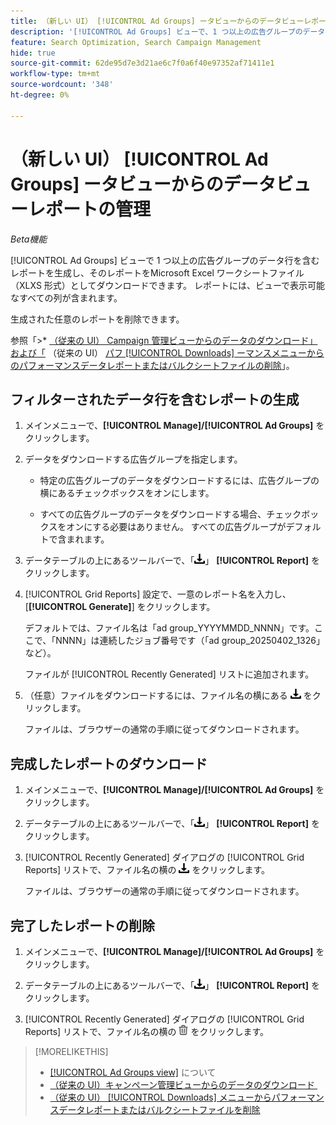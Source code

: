 ```yaml
---
title: （新しい UI） [!UICONTROL Ad Groups] ータビューからのデータビューレポートの管理
description: '[!UICONTROL Ad Groups] ビューで、1 つ以上の広告グループのデータ行を含むレポートを生成、ダウンロード、削除する方法について説明します。'
feature: Search Optimization, Search Campaign Management
hide: true
source-git-commit: 62de95d7e3d21ae6c7f0a6f40e97352af71411e1
workflow-type: tm+mt
source-wordcount: '348'
ht-degree: 0%

---
```


# （新しい UI） [!UICONTROL Ad Groups] ータビューからのデータビューレポートの管理

*Beta機能*

[!UICONTROL Ad Groups] ビューで 1 つ以上の広告グループのデータ行を含むレポートを生成し、そのレポートをMicrosoft Excel ワークシートファイル（XLXS 形式）としてダウンロードできます。 レポートには、ビューで表示可能なすべての列が含まれます。

生成された任意のレポートを削除できます。

参照「>* [&#x200B; （従来の UI） Campaign 管理ビューからのデータのダウンロード」および「](/help/search-social-commerce/common-tasks/navigation-editing-selection/download.md) （従来の UI） [&#x200B; パフ [!UICONTROL Downloads] ーマンスメニューからのパフォーマンスデータレポートまたはバルクシートファイルの削除 &#x200B;](/help/search-social-commerce/common-tasks/navigation-editing-selection/download-delete-data.md)」。

## フィルターされたデータ行を含むレポートの生成

1. メインメニューで、**[!UICONTROL Manage]/[!UICONTROL Ad Groups]** をクリックします。

1. データをダウンロードする広告グループを指定します。

   * 特定の広告グループのデータをダウンロードするには、広告グループの横にあるチェックボックスをオンにします。

   * すべての広告グループのデータをダウンロードする場合、チェックボックスをオンにする必要はありません。 すべての広告グループがデフォルトで含まれます。

1. データテーブルの上にあるツールバーで、「![&#x200B; ダウンロード &#x200B;](/help/search-social-commerce/assets/download.png " ダウンロード ")」 **[!UICONTROL Report]** をクリックします。

1. [!UICONTROL Grid Reports] 設定で、一意のレポート名を入力し、[**[!UICONTROL Generate]**] をクリックします。

   デフォルトでは、ファイル名は「ad group_YYYYMMDD_NNNN」です。ここで、「NNNN」は連続したジョブ番号です（「ad group_20250402_1326」など）。

   ファイルが [!UICONTROL Recently Generated] リストに追加されます。

1. （任意）ファイルをダウンロードするには、ファイル名の横にある ![&#x200B; ダウンロード &#x200B;](/help/search-social-commerce/assets/download.png " ダウンロード ") をクリックします。

   ファイルは、ブラウザーの通常の手順に従ってダウンロードされます。

## 完成したレポートのダウンロード

1. メインメニューで、**[!UICONTROL Manage]/[!UICONTROL Ad Groups]** をクリックします。

1. データテーブルの上にあるツールバーで、「![&#x200B; ダウンロード &#x200B;](/help/search-social-commerce/assets/download.png " ダウンロード ")」 **[!UICONTROL Report]** をクリックします。

1. [!UICONTROL Recently Generated] ダイアログの [!UICONTROL Grid Reports] リストで、ファイル名の横の ![&#x200B; ダウンロード &#x200B;](/help/search-social-commerce/assets/download.png " ダウンロード ") をクリックします。

   ファイルは、ブラウザーの通常の手順に従ってダウンロードされます。

## 完了したレポートの削除

1. メインメニューで、**[!UICONTROL Manage]/[!UICONTROL Ad Groups]** をクリックします。

1. データテーブルの上にあるツールバーで、「![&#x200B; ダウンロード &#x200B;](/help/search-social-commerce/assets/download.png " ダウンロード ")」 **[!UICONTROL Report]** をクリックします。

1. [!UICONTROL Recently Generated] ダイアログの [!UICONTROL Grid Reports] リストで、ファイル名の横の ![&#x200B; 削除 &#x200B;](/help/search-social-commerce/assets/delete-new.png " 削除 ") をクリックします。

>[!MORELIKETHIS]
>
>* [[!UICONTROL Ad Groups view]](ad-group-view-about.md) について
>* [&#x200B; （従来の UI）キャンペーン管理ビューからのデータのダウンロード &#x200B;](/help/search-social-commerce/common-tasks/navigation-editing-selection/download.md)
>* [&#x200B; （従来の UI） [!UICONTROL Downloads] メニューからパフォーマンスデータレポートまたはバルクシートファイルを削除 &#x200B;](/help/search-social-commerce/common-tasks/navigation-editing-selection/download-delete-data.md)
